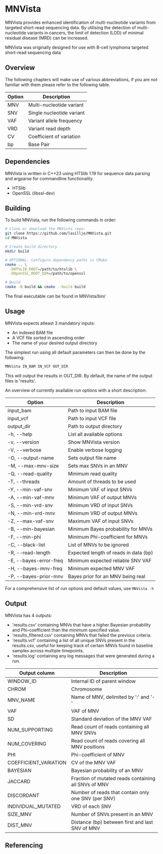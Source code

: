 
# MNVista

MNVista provides enhanced identification of multi-nucleotide variants from targeted short-read sequencing data. By utilising the detection of multi-nucleotide variants in cancers, the limit of detection (LOD) of minimal residual disease (MRD) can be increased.

MNVista was originally designed for use with B-cell lymphoma targeted short-read sequencing data

## Overview

The following chapters will make use of various abbreviations, if you are not familiar with them please refer to the following table.

| Option | Description |
| --- | --- |
| MNV | Multi-nucleotide variant |
| SNV | Single nucleotide variant |
| VAF | Variant allele frequency |
| VRD | Variant read depth |
| CV | Coefficient of variation |
| bp | Base Pair |


## Dependencies

MNVista is written in C++23 using HTSlib 1.19 for sequence data parsing and argparse for commandline functionality.
  - HTSlib
  - OpenSSL (libssl-dev)

## Building

To build MNVista, run the following commands in order:

```bash
# Clone or download the MNVista repo:
git clone https://github.com/lasillje/MNVista.git
cd MNVista

# Create build directory
mkdir build

# OPTIONAL: Configure dependency paths in CMake
cmake .. \
  -DHTSLIB_ROOT=/path/to/htslib \
  -DOpenSSL_ROOT_DIR=/path/to/openssl

# Build
cmake -B build && cmake --build build
```
The final executable can be found in MNVista/bin/

## Usage

MNVista expects atleast 3 mandatory inputs:

- An indexed BAM file
- A VCF file sorted in ascending order
- The name of your desired output directory

The simplest run using all default parameters can then be done by the following:

```bash
MNVista IN_BAM IN_VCF OUT_DIR
```

This will output the results in OUT_DIR. By default, the name of the output files is 'results'.

An overview of currently available run options with a short description:

| Option | Description |
| --- | --- |
| input_bam | Path to input BAM file|
| input_vcf | Path to input VCF file |
| output_dir | Path to output directory |
| -h, --help | List all available options |
| -v, --version | Show MNVista version |
| -V, --verbose | Enable verbose logging |
| -O, --output-name | Sets output file name | 
| -M, --max-mnv-size | Sets max SNVs in an MNV |
| -Q, --read-quality | Minimum read quality |
| -T, --threads | Amount of threads to be used|
| -Y, --min-vaf-snv | Minimum VAF of input SNVs |
| -A, --min-vaf-mnv | Minimum VAF of output MNVs |
| -S, --min-vrd-snv | Minimum VRD of input SNVs |
| -N, --min-vrd-mnv | Minimum VRD of output MNVs |
| -Z, --max-vaf-snv | Maximum VAF of input SNVs |
| -B, --min-bayesian | Minimum Bayes probability for MNVs|
| -F, --min-phi | Minimum Phi-coefficient for MNVs|
| -C, --black-list | List of MNVs to be ignored|
| -R, --read-length | Expected length of reads in data (bp)|  
| -E, --bayes-error-freq | Minimum expected reliable SNV VAF |
| -H, --bayes-mnv-freq | Minimum expected MNV VAF |
| -P, --bayes-prior-mnv | Bayes prior for an MNV being real |


For a comprehensive list of run options and default values, use ```MNVista -h```

## Output

MNVista has 4 outputs:

- 'results.csv' containing MNVs that have a higher Bayesian probability and Phi-coefficient than the minimum specified value.
- 'results_filtered.csv' containing MNVs that failed the previous criteria.
- 'results.vcf' containing a list of all unique SNVs present in the results.csv, useful for keeping track of certain MNVs found in baseline samples across multiple timepoints.
- 'results.log' containing any log messages that were generated during a run.


| Output column | Description |
| --- | --- |
| WINDOW_ID | Internal ID of parent window |
| CHROM | Chromosome |
| MNV_NAME | Name of MNV, delimited by ':' and '-'
| VAF | VAF of MNV |
| SD | Standard deviation of the MNV VAF |
| NUM_SUPPORTING | Read count of reads containing all MNV SNVs |
| NUM_COVERING | Read count of reads covering all MNV positions |
| PHI | Phi-coefficient of MNV |
| COEFFICIENT_VARIATION | CV of the MNV VAF |
| BAYESIAN | Bayesian probability of an MNV |
| JACCARD | Fraction of mutated reads containing all SNVs of MNV|
| DISCORDANT | Number of reads that contain only one SNV (per SNV)| 
| INDIVIDUAL_MUTATED| VRD of each SNV|
|SIZE_MNV | Number of SNVs present in an MNV|
| DIST_MNV | Distance (bp) between first and last SNV of MNV |


## Referencing
